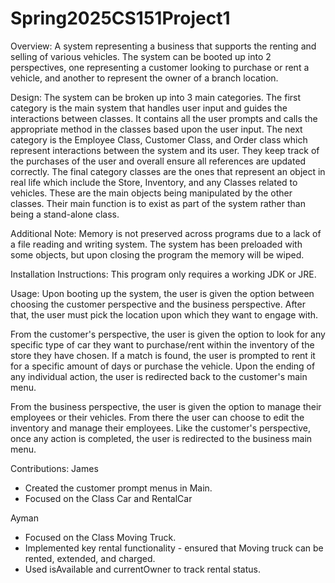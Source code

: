 # Spring2025CS151Project1
Overview:
A system representing a business that supports the renting and selling of various vehicles. The system can be booted up into 2 perspectives, one representing a customer looking to purchase or rent a vehicle, and another to represent the owner of a branch location.

Design:
The system can be broken up into 3 main categories. The first category is the main system that handles user input and guides the interactions between classes. It contains all the user prompts and calls the appropriate method in the classes based upon the user input. The next category is the Employee Class, Customer Class, and Order class which represent interactions between the system and its user. They keep track of the purchases of the user and overall ensure all references are updated correctly. The final category classes are the ones that represent an object in real life which include the Store, Inventory, and any Classes related to vehicles. These are the main objects being manipulated by the other classes. Their main function is to exist as part of the system rather than being a stand-alone class.

Additional Note:
Memory is not preserved across programs due to a lack of a file reading and writing system. The system has been preloaded with some objects, but upon closing the program the memory will be wiped.

Installation Instructions:
This program only requires a working JDK or JRE.

Usage:
Upon booting up the system, the user is given the option between choosing the customer perspective and the business perspective. After that, the user must pick the location upon which they want to engage with. 

From the customer's perspective, the user is given the option to look for any specific type of car they want to purchase/rent within the inventory of the store they have chosen. If a match is found, the user is prompted to rent it for a specific amount of days or purchase the vehicle. Upon the ending of any individual action, the user is redirected back to the customer's main menu.

From the business perspective, the user is given the option to manage their employees or their vehicles. From there the user can choose to edit the inventory and manage their employees. Like the customer's perspective, once any action is completed, the user is redirected to the business main menu.

Contributions:
James 
- Created the customer prompt menus in Main. 
- Focused on the Class Car and RentalCar

Ayman
- Focused on the Class Moving Truck.
- Implemented key rental functionality - ensured that Moving truck can be rented, extended, and charged.
- Used isAvailable and currentOwner to track rental status.
